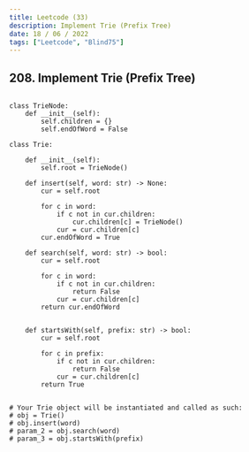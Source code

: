 ```yaml
---
title: Leetcode (33)
description: Implement Trie (Prefix Tree)
date: 18 / 06 / 2022
tags: ["Leetcode", "Blind75"]
---
```


<h2>208. Implement Trie (Prefix Tree)</h2>

<pre><code class="language-python">
class TrieNode:
    def __init__(self):
        self.children = {}
        self.endOfWord = False

class Trie:

    def __init__(self):
        self.root = TrieNode()

    def insert(self, word: str) -> None:
        cur = self.root
        
        for c in word:
            if c not in cur.children:
                cur.children[c] = TrieNode()
            cur = cur.children[c]
        cur.endOfWord = True

    def search(self, word: str) -> bool:
        cur = self.root
        
        for c in word:
            if c not in cur.children:
                return False
            cur = cur.children[c]
        return cur.endOfWord
        

    def startsWith(self, prefix: str) -> bool:
        cur = self.root
        
        for c in prefix:
            if c not in cur.children:
                return False
            cur = cur.children[c]
        return True


# Your Trie object will be instantiated and called as such:
# obj = Trie()
# obj.insert(word)
# param_2 = obj.search(word)
# param_3 = obj.startsWith(prefix)
</code></pre>
<br/>
<br/>
